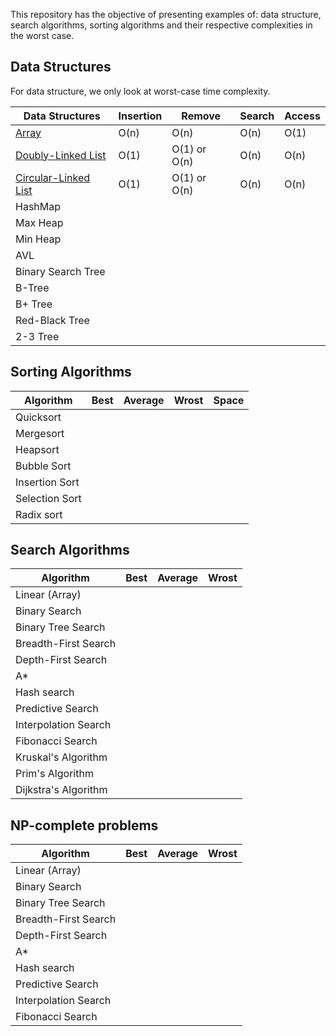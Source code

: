 This repository has the objective of presenting examples of: data structure, search algorithms, sorting algorithms and their respective complexities in the worst case.

## Data Structures

For data structure, we only look at worst-case time complexity.

| Data Structures                                                                                                                                                 | Insertion | Remove       | Search | Access |
| --------------------------------------------------------------------------------------------------------------------------------------------------------------- | --------- | ------------ | ------ | ------ |
| [Array](https://github.com/HenrySaldanha/algorithms/blob/main/Algorithms/Algorithms/DataStructure/Array/SimpleArray.cs)                                         | O(n)      | O(n)         | O(n)   | O(1)   |
| [Doubly-Linked List](https://github.com/HenrySaldanha/algorithms/blob/main/Algorithms/Algorithms/DataStructure/List/DoublyLinkedList/DoublyLinkedList.cs)       | O(1)      | O(1) or O(n) | O(n)   | O(n)   |
| [Circular-Linked List](https://github.com/HenrySaldanha/algorithms/blob/main/Algorithms/Algorithms/DataStructure/List/CircularLinkedList/CircularLinkedList.cs) | O(1)      | O(1) or O(n) | O(n)   | O(n)   |
| HashMap                                                                                                                                                         |           |              |        |        |
| Max Heap                                                                                                                                                        |           |              |        |        |
| Min Heap                                                                                                                                                        |           |              |        |        |
| AVL                                                                                                                                                             |           |              |        |        |
| Binary Search Tree                                                                                                                                              |           |              |        |        |
| B-Tree                                                                                                                                                          |           |              |        |        |
| B+ Tree                                                                                                                                                         |           |              |        |        |
| Red-Black Tree                                                                                                                                                  |           |              |        |        |
| 2-3 Tree                                                                                                                                                        |           |              |        |        |


## Sorting Algorithms


| Algorithm      | Best | Average | Wrost | Space |
| -------------- | ---- | ------- | ----- | ----- |
| Quicksort      |      |         |       |       |
| Mergesort      |      |         |       |       |
| Heapsort       |      |         |       |       |
| Bubble Sort    |      |         |       |       |
| Insertion Sort |      |         |       |       |
| Selection Sort |      |         |       |       |
| Radix sort     |      |         |       |       |


## Search Algorithms


| Algorithm            | Best | Average | Wrost |
| -------------------- | ---- | ------- | ----- |
| Linear (Array)       |      |         |       |
| Binary Search        |      |         |       |
| Binary Tree Search   |      |         |       |
| Breadth-First Search |      |         |       |
| Depth-First Search   |      |         |       |
| A*                   |      |         |       |
| Hash search          |      |         |       |
| Predictive Search    |      |         |       |
| Interpolation Search |      |         |
| Fibonacci Search     |      |         |       |
| Kruskal's Algorithm  |      |         |       |
| Prim's Algorithm     |      |         |       |
| Dijkstra's Algorithm |      |         |       |


## NP-complete problems


| Algorithm            | Best | Average | Wrost |
| -------------------- | ---- | ------- | ----- |
| Linear (Array)       |      |         |       |
| Binary Search        |      |         |       |
| Binary Tree Search   |      |         |       |
| Breadth-First Search |      |         |       |
| Depth-First Search   |      |         |       |
| A*                   |      |         |       |
| Hash search          |      |         |       |
| Predictive Search    |      |         |       |
| Interpolation Search |      |         |
| Fibonacci Search     |      |         |       |